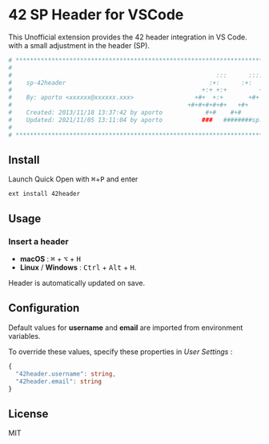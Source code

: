 # 42 SP Header for VSCode

This Unofficial extension provides the 42 header integration in VS Code. with a small adjustment in the header (SP).

```bash
# **************************************************************************** #
#                                                                              #
#                                                         :::      ::::::::    #
#    sp-42header                                        :+:      :+:    :+:    #
#                                                     +:+ +:+         +:+      #
#    By: aporto <xxxxxx@xxxxxx.xxx>                 +#+  +:+       +#+         #
#                                                 +#+#+#+#+#+   +#+            #
#    Created: 2013/11/18 13:37:42 by aporto            #+#    #+#              #
#    Updated: 2021/11/05 13:11:04 by aporto           ###   ########sp.org.br  #
#                                                                              #
# **************************************************************************** #
```

## Install

Launch Quick Open with <kbd>⌘</kbd>+<kbd>P</kbd> and enter
```
ext install 42header
```

## Usage

### Insert a header
 - **macOS** : <kbd>⌘</kbd> + <kbd>⌥</kbd> + <kbd>H</kbd>
 - **Linux** / **Windows** : <kbd>Ctrl</kbd> + <kbd>Alt</kbd> + <kbd>H</kbd>.

Header is automatically updated on save.


## Configuration

Default values for **username** and **email** are imported from environment variables.

To override these values, specify these properties in *User Settings* :

```ts
{
  "42header.username": string,
  "42header.email": string
}
```

## License

MIT
